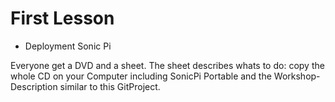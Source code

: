# First Lesson
* Deployment Sonic Pi

Everyone get a DVD and a sheet. The sheet describes whats to do: copy the whole CD on your Computer including SonicPi Portable
and the Workshop-Description similar to this GitProject.
